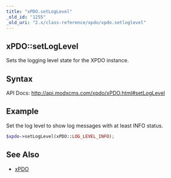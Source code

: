 ```yaml
---
title: "xPDO.setLogLevel"
_old_id: "1255"
_old_uri: "2.x/class-reference/xpdo/xpdo.setloglevel"
---
```


## xPDO::setLogLevel

Sets the logging level state for the XPDO instance.

## Syntax

API Docs: <http://api.modxcms.com/xpdo/xPDO.html#setLogLevel>

## Example

Set the log level to show log messages with at least INFO status.

``` php 
$xpdo->setLogLevel(xPDO::LOG_LEVEL_INFO);
```

## See Also

- [xPDO](xpdo/class-reference/xpdo "xPDO")